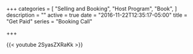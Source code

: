 +++
categories = [
  "Selling and Booking",
  "Host Program",
  "Book",
]
description = ""
active = true
date = "2016-11-22T12:35:17-05:00"
title = "Get Paid"
series = "Booking Call"

+++

{{< youtube 2SyasZXRaKk >}}
